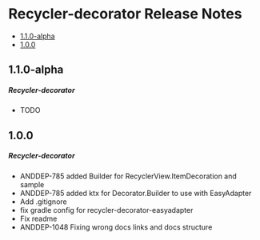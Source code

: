 # Recycler-decorator Release Notes

- [1.1.0-alpha](#110-alpha)
- [1.0.0](#100)

## 1.1.0-alpha
##### Recycler-decorator
* TODO
## 1.0.0
##### Recycler-decorator
* ANDDEP-785 added Builder for RecyclerView.ItemDecoration and sample
* ANDDEP-785 added ktx for Decorator.Builder to use with EasyAdapter
* Add .gitignore
* fix gradle config for recycler-decorator-easyadapter
* Fix readme
* ANDDEP-1048 Fixing wrong docs links and docs structure